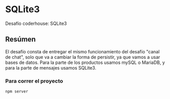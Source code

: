 # SQLite3

Desafío coderhouse: SQLite3

## Resúmen

El desafío consta de entregar el mismo funcionamiento del desafío "canal de chat", solo que va a cambiar la forma de persistir, ya que vamos a usar bases de datos.
Para la parte de los productos usamos mySQL o MariaDB, y para la parte de mensajes usamos SQLite3.

### Para correr el proyecto

```
npm server
```
